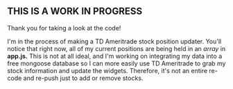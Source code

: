 ## THIS IS A WORK IN PROGRESS

Thank you for taking a look at the code!

I'm in the process of making a TD Ameritrade stock position updater. You'll notice that right now, all of my current positions are being held in an *array* in **app.js.** This is not at all ideal, and I'm working on integrating my data into a free mongoose database so I can more easily use TD Ameritrade to grab my stock information and update the widgets. Therefore, it's not an entire re-code and re-push just to add or remove stocks.
